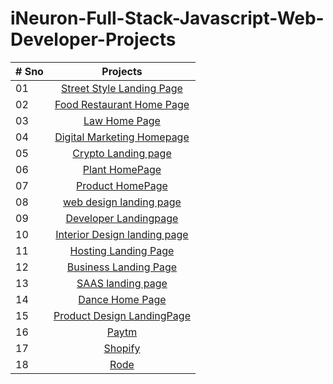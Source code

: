 # iNeuron-Full-Stack-Javascript-Web-Developer-Projects


| # Sno |                                                                       Projects                                                                        |
| ----- | :-------------------------------------------------------------------------------------------------------------------------------------------------: |
| 01    |                                                             [Street Style Landing Page](https://ineuronstreet.netlify.app/)                                                             | 
| 02    |                                               [Food Restaurant Home Page](https://ineuronrestaurent.netlify.app/)                                                |
| 03    |                             [Law Home Page](https://ineuronlaw.netlify.app/)                             |
| 04    |                                            [Digital Marketing Homepage](https://ineurondigital.netlify.app/)                                             |
| 05    |                                                     [Crypto Landing page](https://ineuroncrypto.netlify.app/)                                                      |
| 06    |                                                       [Plant HomePage](https://ineuronplant.netlify.app/)                                                       |
| 07    |                                                 [Product HomePage](https://ineuronproduct.netlify.app/)                                                 |
| 08    |                                                    [web design landing page](https://ineuronweb.netlify.app/)                                                    |
| 09    |                             [Developer Landingpage](https://ineurondeveloper.netlify.app/)                              |
| 10    |                                           [Interior Design landing page](https://ineuroninterior.netlify.app/)                                           |
| 11    |                      [Hosting Landing Page](https://hostinglandingpage.netlify.app/)                      |
| 12    |                                  [Business Landing Page](https://ineuronbusiness.netlify.app/)                                  |
| 13    |                             [SAAS landing page](https://ineuronsaas.netlify.app/)                              |
| 14    |                                         [Dance Home Page](https://ineurondance.netlify.app/)                                          |
| 15    |                                                    [Product Design LandingPage](https://ineuronproductdesign.netlify.app/)                                                    |
| 16    |                                                        [Paytm](https://karopaytm.netlify.app/)                                                         |
| 17    |                                            [Shopify](https://karoshopify.netlify.app/)                                             |
| 18    |                                                  [Rode](https://rodemicrophones.netlify.app/)                                                   |



